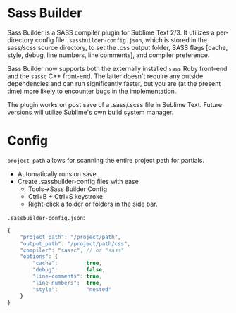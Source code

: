 Sass Builder
============

Sass Builder is a SASS compiler plugin for Sublime Text 2/3. It utilizes a per-directory config file `.sassbuilder-config.json`, which is stored in the sass/scss source directory, to set the .css output folder, SASS flags [cache, style, debug, line numbers, line comments], and compiler preference.

Sass Builder now supports both the externally installed `sass` Ruby front-end and the `sassc` C++ front-end. The latter doesn't require any outside dependencies and can run significantly faster, but you are (at the present time) more likely to encounter bugs in the implementation.

The plugin works on post save of a .sass/.scss file in Sublime Text. Future versions will utilize Sublime's own build system manager.

Config
======

`project_path` allows for scanning the entire project path for partials.

* Automatically runs on save.
* Create .sassbuilder-config files with ease
  * Tools->Sass Builder Config
  * Ctrl+B + Ctrl+S keystroke
  * Right-click a folder or folders in the side bar.

`.sassbuilder-config.json`:

```js
{
    "project_path": "/project/path",
    "output_path": "/project/path/css",
    "compiler": "sassc", // or "sass"
    "options": {
        "cache":         true,
        "debug":         false,
        "line-comments": true,
        "line-numbers":  true,
        "style":         "nested"
    }
}
```
